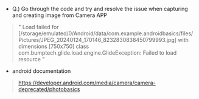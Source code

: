 * Q.) Go through the code and try and resolve the issue when capturing and creating image from Camera APP


>" Load failed for [/storage/emulated/0/Android/data/com.example.androidbasics/files/Pictures/JPEG_20240124_170146_8232830838450799993.jpg] with dimensions [750x750]
                                                                                class com.bumptech.glide.load.engine.GlideException: Failed to load resource "



* android documentation

>https://developer.android.com/media/camera/camera-deprecated/photobasics 

